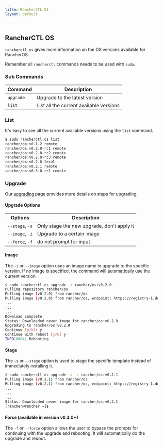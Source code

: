 ```yaml
---
title: RancherCTL OS
layout: default

---
```


## RancherCTL OS

`rancherctl os` gives more information on the OS versions available for RancherOS. 

Remember all `rancherctl` commands needs to be used with `sudo`. 


### Sub Commands

|Command | Description |
|--------|-------------|
|`upgrade` |	Upgrade to the latest version |
|`list`	|	List all the current available versions |


### List

It's easy to see all the current available versions using the `list` command. 

```bash
$ sudo rancherctl os list
rancher/os:v0.1.2 remote
rancher/os:v0.2.0-rc1 remote
rancher/os:v0.2.0-rc2 remote
rancher/os:v0.2.0-rc3 remote
rancher/os:v0.2.0 local
rancher/os:v0.2.1 remote
rancher/os:v0.3.0-rc1 remote
```

### Upgrade

Our [upgrading]({{site.baseurl}}/docs/upgrading/) page provides more details on steps for upgrading.

#### Upgrade Options

|Options | Description |
|--------|-------------|
|`--stage`, `-s`	|Only stage the new upgrade, don't apply it|
|`--image`, `-i` 	|Upgrade to a certain image|
|  `--force`, `-f` |	do not prompt for input|


#### Image

The `-i` or `--image` option uses an image name to upgrade to the specific version. If no image is specified, the command will automatically use the current version.

```bash
$ sudo rancherctl os upgrade -i rancher/os:v0.2.0    
Pulling repository rancher/os
Pulling image (v0.2.0) from rancher/os
Pulling image (v0.2.0) from rancher/os, endpoint: https://registry-1.docker.io/v1/
...
...
...
Download complete
Status: Downloaded newer image for rancher/os:v0.2.0
Upgrading to rancher/os:v0.2.0
Continue [y/N]: y
Continue with reboot [y/N] y
INFO[0004] Rebooting 
```

#### Stage

The `-s` or `--stage` option is used to stage the specific template instead of immediately installing it. 

```bash
$ sudo rancherctl os upgrade -s -i rancher/os:v0.2.1
Pulling image (v0.2.1) from rancher/os
Pulling image (v0.2.1) from rancher/os, endpoint: https://registry-1.docker.io/v1/
...
...
...
Status: Downloaded newer image for rancher/os:v0.2.1
[rancher@rancher ~]$
```


#### Force (available in version v0.3.0+)

The `-f` or `--force` option allows the user to bypass the prompts for continuing with the upgrade and rebooting. It will automatically do the upgrade and reboot.

<br>



